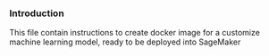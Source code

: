 ### Introduction
This file contain instructions to create docker image for a customize machine learning model, ready to be deployed into SageMaker



